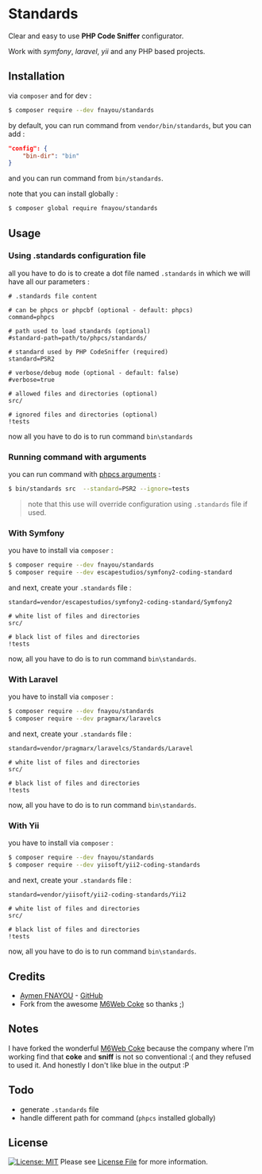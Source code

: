 Standards
=========

Clear and easy to use **PHP Code Sniffer** configurator.

Work with *symfony*, *laravel*, *yii* and any PHP based projects.

## Installation

via `composer` and for dev :

```bash
$ composer require --dev fnayou/standards
```

by default, you can run command from  `vendor/bin/standards`, but you can add :

```json
"config": {
    "bin-dir": "bin"
}
```

and you can run command from `bin/standards`.

note that you can install globally :

```bash
$ composer global require fnayou/standards
```

## Usage

### Using .standards configuration file

all you have to do is to create a dot file named `.standards` in which we will have all our parameters :

```
# .standards file content

# can be phpcs or phpcbf (optional - default: phpcs)
command=phpcs

# path used to load standards (optional)
#standard-path=path/to/phpcs/standards/

# standard used by PHP CodeSniffer (required)
standard=PSR2

# verbose/debug mode (optional - default: false)
#verbose=true

# allowed files and directories (optional)
src/

# ignored files and directories (optional)
!tests
```

now all you have to do is to run command `bin\standards`

### Running command with arguments

you can run command with [phpcs arguments](https://github.com/squizlabs/PHP_CodeSniffer/wiki/Configuration-Options) :

```bash
$ bin/standards src  --standard=PSR2 --ignore=tests
```

> note that this use will override configuration using `.standards` file if used.

### With Symfony

you have to install via `composer` :

```bash
$ composer require --dev fnayou/standards
$ composer require --dev escapestudios/symfony2-coding-standard
```

and next, create your `.standards` file :

```
standard=vendor/escapestudios/symfony2-coding-standard/Symfony2

# white list of files and directories
src/

# black list of files and directories
!tests
```

now, all you have to do is to run command `bin\standards`.

### With Laravel

you have to install via `composer` :

```bash
$ composer require --dev fnayou/standards
$ composer require --dev pragmarx/laravelcs
```

and next, create your `.standards` file :

```
standard=vendor/pragmarx/laravelcs/Standards/Laravel

# white list of files and directories
src/

# black list of files and directories
!tests
```

now, all you have to do is to run command `bin\standards`.

### With Yii

you have to install via `composer` :

```bash
$ composer require --dev fnayou/standards
$ composer require --dev yiisoft/yii2-coding-standards
```

and next, create your `.standards` file :

```
standard=vendor/yiisoft/yii2-coding-standards/Yii2

# white list of files and directories
src/

# black list of files and directories
!tests
```

now, all you have to do is to run command `bin\standards`.

## Credits

- [Aymen FNAYOU][link-author] - [GitHub][link-author-github]
- Fork from the awesome [M6Web Coke][link-m6web-coke] so thanks ;)

## Notes

I have forked the wonderful [M6Web Coke][link-m6web-coke] because the company where I'm working
find that **coke** and **sniff** is not so conventional :( and they refused to used it.
And honestly I don't like blue in the output :P

## Todo

- generate `.standards` file
- handle different path for command (`phpcs` installed globally)

## License

[![License: MIT](https://img.shields.io/badge/License-MIT-yellow.svg)](https://opensource.org/licenses/MIT) Please see [License File](LICENSE.md) for more information.

[link-author]: https://aymen-fnayou.com
[link-author-github]: https://github.com/fnayou
[link-m6web-coke]: https://github.com/M6Web/Coke
